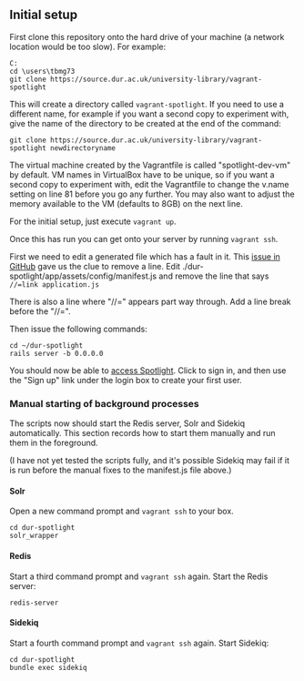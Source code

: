 ## Initial setup

First clone this repository onto the hard drive of your machine (a network location would be too slow). For example:
```
C:
cd \users\tbmg73
git clone https://source.dur.ac.uk/university-library/vagrant-spotlight
```
This will create a directory called `vagrant-spotlight`. If you need to use a different name, for example if you want a second copy to experiment with, give the name of the directory to be created at the end of the command:
```
git clone https://source.dur.ac.uk/university-library/vagrant-spotlight newdirectoryname
```
The virtual machine created by the Vagrantfile is called "spotlight-dev-vm" by default. VM names in VirtualBox have to be unique, so if you want a second copy to experiment with, edit the Vagrantfile to change the v.name setting on line 81 before you go any further. You may also want to adjust the memory available to the VM (defaults to 8GB) on the next line.

For the initial setup, just execute `vagrant up`.

Once this has run you can get onto your server by running `vagrant ssh`.

First we need to edit a generated file which has a fault in it. This [issue in GitHub](https://github.com/projectblacklight/spotlight/issues/2896) gave us the clue to remove a line. Edit ./dur-spotlight/app/assets/config/manifest.js and remove the line that says `//=link application.js`

There is also a line where "//=" appears part way through. Add a line break before the "//=".

Then issue the following commands:
```
cd ~/dur-spotlight
rails server -b 0.0.0.0
```

You should now be able to [access Spotlight](http://localhost:7000/). Click to sign in, and then use the "Sign up" link under the login box to create your first user.

### Manual starting of background processes
The scripts now should start the Redis server, Solr and Sidekiq automatically. This section records how to start them manually and run them in the foreground.

(I have not yet tested the scripts fully, and it's possible Sidekiq may fail if it is run before the manual fixes to the manifest.js file above.)

#### Solr
Open a new command prompt and `vagrant ssh` to your box.
```
cd dur-spotlight
solr_wrapper
```
#### Redis
Start a third command prompt and `vagrant ssh` again. Start the Redis server:
```
redis-server
```
#### Sidekiq
Start a fourth command prompt and `vagrant ssh` again. Start Sidekiq:
```
cd dur-spotlight
bundle exec sidekiq
```
